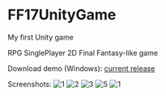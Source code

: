 # FF17UnityGame
My first Unity game

RPG SinglePlayer 2D Final Fantasy-like game

Download demo (Windows): [current release](https://github.com/Dzoiver/FF17UnityGame/releases/tag/v0.0.1-alpha)

Screenshots:
![1](https://github.com/Dzoiver/FF17UnityGame/assets/40641790/90a81205-9177-4f0c-bf9f-49546eedc76a)
![2](https://github.com/Dzoiver/FF17UnityGame/assets/40641790/de54a64e-14de-40ee-87b3-062055203144)
![3](https://github.com/Dzoiver/FF17UnityGame/assets/40641790/bc07f1fc-87e4-4541-ab08-e41ac0862002)
![5](https://github.com/Dzoiver/FF17UnityGame/assets/40641790/6b0da532-487a-4ad0-9e56-4ab5ee8c3b99)
![1](https://github.com/Dzoiver/FF17UnityGame/assets/40641790/74995811-93f0-468d-a505-fb417f0b9451)
